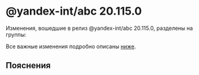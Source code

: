 # @yandex-int/abc 20.115.0

<!-- ЧЕЛОВЕЧЕСКОЕ ВСТУПЛЕНИЕ -->

Изменения, вошедшие в релиз @yandex-int/abc 20.115.0, разделены на группы:

Все важные изменения подробно описаны [ниже](#Пояснения).

## Пояснения

